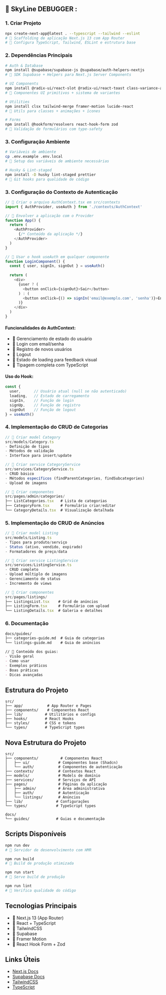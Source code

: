 ## 👾 SkyLine DEBUGGER :

### 1. Criar Projeto
```bash
npx create-next-app@latest . --typescript --tailwind --eslint
# 👾 Scaffolding de aplicação Next.js 13 com App Router
# 👾 Configura TypeScript, Tailwind, ESLint e estrutura base
```

### 2. Dependências Principais

```bash
# Auth & Database
npm install @supabase/supabase-js @supabase/auth-helpers-nextjs
# 👾 SDK Supabase + Helpers para Next.js Server Components

# UI Components
npm install @radix-ui/react-slot @radix-ui/react-toast class-variance-authority
# 👾 Componentes UI primitivos + sistema de variantes

# Utilities
npm install clsx tailwind-merge framer-motion lucide-react
# 👾 Utils para classes + animações + ícones

# Forms
npm install @hookform/resolvers react-hook-form zod
# 👾 Validação de formulários com type-safety
```

### 3. Configuração Ambiente

```bash
# Variáveis de ambiente
cp .env.example .env.local
# 👾 Setup das variáveis de ambiente necessárias

# Husky & Lint-staged
npm install -D husky lint-staged prettier
# 👾 Git hooks para qualidade de código
```

### 3. Configuração do Contexto de Autenticação

```typescript
// 👾 Criar o arquivo AuthContext.tsx em src/contexts
import { AuthProvider, useAuth } from './contexts/AuthContext'

// 👾 Envolver a aplicação com o Provider
function App() {
  return (
    <AuthProvider>
      {/* Conteúdo da aplicação */}
    </AuthProvider>
  )
}

// 👾 Usar o hook useAuth em qualquer componente
function LoginComponent() {
  const { user, signIn, signOut } = useAuth()
  
  return (
    <div>
      {user ? (
        <button onClick={signOut}>Sair</button>
      ) : (
        <button onClick={() => signIn('email@exemplo.com', 'senha')}>Entrar</button>
      )}
    </div>
  )
}
```
#### Funcionalidades do AuthContext:
- 👾 Gerenciamento de estado do usuário
- 👾 Login com email/senha
- 👾 Registro de novos usuários
- 👾 Logout
- 👾 Estado de loading para feedback visual
- 👾 Tipagem completa com TypeScript

#### Uso do Hook:
```typescript
const { 
  user,      // Usuário atual (null se não autenticado)
  loading,   // Estado de carregamento
  signIn,    // Função de login
  signUp,    // Função de registro
  signOut    // Função de logout
} = useAuth()
```

### 4. Implementação do CRUD de Categorias

```typescript
// 👾 Criar model Category
src/models/Category.ts
- Definição de tipos
- Métodos de validação
- Interface para insert/update

// 👾 Criar service CategoryService
src/services/CategoryService.ts
- CRUD básico
- Métodos específicos (findParentCategories, findSubcategories)
- Upload de imagens

// 👾 Criar componentes
src/pages/admin/categories/
├── ListCategories.tsx   # Lista de categorias
├── CategoryForm.tsx     # Formulário criar/editar
└── CategoryDetails.tsx  # Visualização detalhada
```

### 5. Implementação do CRUD de Anúncios

```typescript
// 👾 Criar model Listing
src/models/Listing.ts
- Tipos para produto/serviço
- Status (ativo, vendido, expirado)
- Formatadores de preço/data

// 👾 Criar service ListingService
src/services/ListingService.ts
- CRUD completo
- Upload múltiplo de imagens
- Gerenciamento de status
- Incremento de views

// 👾 Criar componentes
src/pages/listings/
├── ListingsList.tsx    # Grid de anúncios
├── ListingForm.tsx     # Formulário com upload
└── ListingDetails.tsx  # Galeria e detalhes
```

### 6. Documentação

```markdown
docs/guides/
├── categories-guide.md  # Guia de categorias
└── listings-guide.md    # Guia de anúncios

// 👾 Conteúdo dos guias:
- Visão geral
- Como usar
- Exemplos práticos
- Boas práticas
- Dicas avançadas
```

## Estrutura do Projeto

```
src/
├── app/           # App Router e Pages
├── components/    # Componentes React
├── lib/          # Utilitários e configs
├── hooks/        # React Hooks
├── styles/       # CSS e tokens
└── types/        # TypeScript types
```

## Nova Estrutura do Projeto

```
src/
├── components/          # Componentes React
│   ├── ui/             # Componentes base (Shadcn)
│   └── auth/           # Componentes de autenticação
├── contexts/           # Contextos React
├── models/             # Models de domínio
├── services/           # Serviços de API
├── pages/              # Páginas da aplicação
│   ├── admin/          # Área administrativa
│   ├── auth/           # Autenticação
│   └── listings/       # Anúncios
├── lib/               # Configurações
└── types/             # TypeScript types

docs/
└── guides/            # Guias e documentação
```

## Scripts Disponíveis

```bash
npm run dev
# 👾 Servidor de desenvolvimento com HMR

npm run build
# 👾 Build de produção otimizada

npm run start
# 👾 Serve build de produção

npm run lint
# 👾 Verifica qualidade do código
```

## Tecnologias Principais

- 🚀 Next.js 13 (App Router)
- 🔷 React + TypeScript
- 🎨 TailwindCSS
- 🔐 Supabase
- 💫 Framer Motion
- 🎯 React Hook Form + Zod

## Links Úteis

- [Next.js Docs](https://nextjs.org/docs)
- [Supabase Docs](https://supabase.io/docs)
- [TailwindCSS](https://tailwindcss.com/)
- [TypeScript](https://www.typescriptlang.org/)
